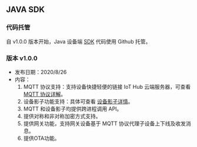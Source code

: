 
## JAVA SDK

### 代码托管
 自 v1.0.0 版本开始，Java 设备端 [SDK](https://github.com/tencentyun/iot-device-java/tree/master/hub-device-java) 代码使用 Github 托管。


### 版本 v1.0.0

- 发布日期：2020/8/26
- 内容：
  1. MQTT 协议支持：支持设备快捷轻便的链接 IoT Hub 云端服务器，可查看 [MQTT 协议详解](https://github.com/mcxiaoke/mqtt)。
  2. 设备影子功能支持：具体可查看 [设备影子详情](https://cloud.tencent.com/document/product/634/11918)。
  3. MQTT 和设备影子均提供跨进程调用 API。
  4. 提供对称和非对称加密方式支持。
  5. 提供网关功能，支持网关设备基于 MQTT 协议代理子设备上下线及收发消息。
  6. 提供OTA功能。
